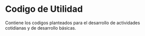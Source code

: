 <h1> Codigo de Utilidad </h1>

Contiene los codigos planteados para el desarrollo de actividades cotidianas y de desarrollo básicas.
